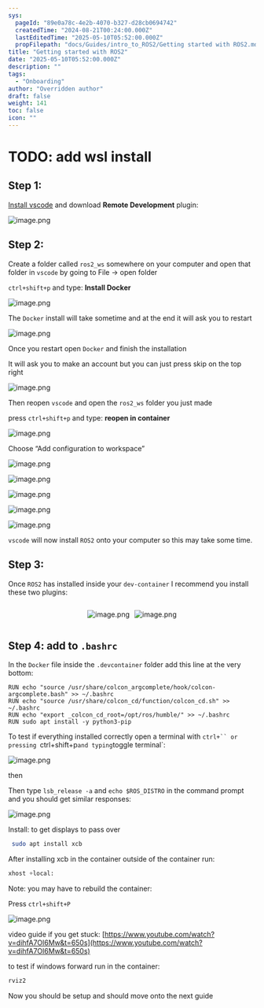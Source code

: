 ```yaml
---
sys:
  pageId: "89e0a78c-4e2b-4070-b327-d28cb0694742"
  createdTime: "2024-08-21T00:24:00.000Z"
  lastEditedTime: "2025-05-10T05:52:00.000Z"
  propFilepath: "docs/Guides/intro_to_ROS2/Getting started with ROS2.md"
title: "Getting started with ROS2"
date: "2025-05-10T05:52:00.000Z"
description: ""
tags:
  - "Onboarding"
author: "Overridden author"
draft: false
weight: 141
toc: false
icon: ""
---
```


# TODO: add wsl install

## Step 1:

[Install vscode](https://code.visualstudio.com/download) and download **Remote Development** plugin:

![image.png](https://prod-files-secure.s3.us-west-2.amazonaws.com/d518164a-d88e-44d1-a4ee-3adb3bd8bce0/efb52993-1881-4a40-b95e-6f020334f022/image.png?X-Amz-Algorithm=AWS4-HMAC-SHA256&X-Amz-Content-Sha256=UNSIGNED-PAYLOAD&X-Amz-Credential=ASIAZI2LB466YET5R6HN%2F20250512%2Fus-west-2%2Fs3%2Faws4_request&X-Amz-Date=20250512T210744Z&X-Amz-Expires=3600&X-Amz-Security-Token=IQoJb3JpZ2luX2VjEDUaCXVzLXdlc3QtMiJGMEQCIHvXbZzU9ctFK6EpflvwZo4qRMYCNRq%2BbpGF19joTaXlAiA58dujq5TqchBT9Yd284h7vZewfLMT1l9lW9gHWtrVDiqIBAje%2F%2F%2F%2F%2F%2F%2F%2F%2F%2F8BEAAaDDYzNzQyMzE4MzgwNSIMu6T1rlhqA6pU4aAeKtwD9lO8ed%2Fx4n3RW%2BUaZvZhya3JHM2AqI3nxBNl1wb28NJnWQyTzBKZTKM47fzTM73wod3AGnwtijSrNkQv8cAIkR7KOJ%2FhQoGp9wQzwtezhteiOWR%2FWux37AASc7f5wz9cKxDQmIZy5mLL3N5C1tvwzvezSHM1cR7HeZOg8ryW49hkUZz4h2uWrbd3QGld7bTkVkaiQThEoHbBC1G8HQ%2FopLKyVYi8OxblTrjHfMTRd3yeHGXGNQXdzxuyulO%2B8z2tLLToQgF9mAQv4ies%2BEywF7nyT%2Fctc7Lvh717S72uKcp3cy1ooAfL%2Fg0%2FcHTNaKBYgXQ2CokmAdM5WZT64aEBHF%2FY5qSnbisb9vTGsdZDLhVVURWdtkegfZmXSgu0yESALJc5wQo0SYguMk7ZrPDMei07vcUXybiXpzUJ%2FAzMOzX0kODZGQknGz1ImUL%2Bq5q7LchA0n4bLQKtVVv8t8zc93A48ca4yGpUCGg%2BomLUlpHLiOUqKMED%2BPgzspF9Ndm%2BC2g9SHtFFEcXwx5aVzFBZ4ywNFm1Ph15wHKlJn%2BzmaZCxno3qnYYceuP8tIOtIyDSRwXecEUcEuuW41933Vlp3sQcPThHTvtCrr6kC4%2BBWxMyWeO%2F98EQkfT7XYwx8OJwQY6pgHtJtyGhZ4TZA6VuKofi%2Bdot5L0hUivVbpAJDKjcd9xLD9LZBL6QK0LPiFiuRgK0i5waaWrN1kIzQnI00NcyR6szTwPWLW8i8NVOqzBAH7JC%2B%2FIC1k1fDDfDOYiNGsRk%2BwgYk4em2ipkaNpLRJnUDtnHGDFwo3r%2FwvAcsmv6kwyXg4s4d1PXLR2MO7TDcKHzSMqB%2BCkaLg0Z6jVd9FIB4alpiUTObGO&X-Amz-Signature=845ad64a65543a10a885cea5b3a06b6c213e5dc4cae636a910d26e6c57d9a854&X-Amz-SignedHeaders=host&x-id=GetObject)

## Step 2:

Create a folder called `ros2_ws` somewhere on your computer and open that folder in `vscode` by going to File → open folder 

`ctrl+shift+p` and type: **Install Docker**

![image.png](https://prod-files-secure.s3.us-west-2.amazonaws.com/d518164a-d88e-44d1-a4ee-3adb3bd8bce0/2269dc0e-1cd5-47ff-bceb-c04ad9b2eab0/image.png?X-Amz-Algorithm=AWS4-HMAC-SHA256&X-Amz-Content-Sha256=UNSIGNED-PAYLOAD&X-Amz-Credential=ASIAZI2LB466YET5R6HN%2F20250512%2Fus-west-2%2Fs3%2Faws4_request&X-Amz-Date=20250512T210744Z&X-Amz-Expires=3600&X-Amz-Security-Token=IQoJb3JpZ2luX2VjEDUaCXVzLXdlc3QtMiJGMEQCIHvXbZzU9ctFK6EpflvwZo4qRMYCNRq%2BbpGF19joTaXlAiA58dujq5TqchBT9Yd284h7vZewfLMT1l9lW9gHWtrVDiqIBAje%2F%2F%2F%2F%2F%2F%2F%2F%2F%2F8BEAAaDDYzNzQyMzE4MzgwNSIMu6T1rlhqA6pU4aAeKtwD9lO8ed%2Fx4n3RW%2BUaZvZhya3JHM2AqI3nxBNl1wb28NJnWQyTzBKZTKM47fzTM73wod3AGnwtijSrNkQv8cAIkR7KOJ%2FhQoGp9wQzwtezhteiOWR%2FWux37AASc7f5wz9cKxDQmIZy5mLL3N5C1tvwzvezSHM1cR7HeZOg8ryW49hkUZz4h2uWrbd3QGld7bTkVkaiQThEoHbBC1G8HQ%2FopLKyVYi8OxblTrjHfMTRd3yeHGXGNQXdzxuyulO%2B8z2tLLToQgF9mAQv4ies%2BEywF7nyT%2Fctc7Lvh717S72uKcp3cy1ooAfL%2Fg0%2FcHTNaKBYgXQ2CokmAdM5WZT64aEBHF%2FY5qSnbisb9vTGsdZDLhVVURWdtkegfZmXSgu0yESALJc5wQo0SYguMk7ZrPDMei07vcUXybiXpzUJ%2FAzMOzX0kODZGQknGz1ImUL%2Bq5q7LchA0n4bLQKtVVv8t8zc93A48ca4yGpUCGg%2BomLUlpHLiOUqKMED%2BPgzspF9Ndm%2BC2g9SHtFFEcXwx5aVzFBZ4ywNFm1Ph15wHKlJn%2BzmaZCxno3qnYYceuP8tIOtIyDSRwXecEUcEuuW41933Vlp3sQcPThHTvtCrr6kC4%2BBWxMyWeO%2F98EQkfT7XYwx8OJwQY6pgHtJtyGhZ4TZA6VuKofi%2Bdot5L0hUivVbpAJDKjcd9xLD9LZBL6QK0LPiFiuRgK0i5waaWrN1kIzQnI00NcyR6szTwPWLW8i8NVOqzBAH7JC%2B%2FIC1k1fDDfDOYiNGsRk%2BwgYk4em2ipkaNpLRJnUDtnHGDFwo3r%2FwvAcsmv6kwyXg4s4d1PXLR2MO7TDcKHzSMqB%2BCkaLg0Z6jVd9FIB4alpiUTObGO&X-Amz-Signature=0611914943564d22d6d509737cd58ba95d7e5bed23310d1179085a6b1c1c2cc2&X-Amz-SignedHeaders=host&x-id=GetObject)

The `Docker` install will take sometime and at the end it will ask you to restart

![image.png](https://prod-files-secure.s3.us-west-2.amazonaws.com/d518164a-d88e-44d1-a4ee-3adb3bd8bce0/ed233f78-be33-4b1f-b89c-9c346c0e961e/image.png?X-Amz-Algorithm=AWS4-HMAC-SHA256&X-Amz-Content-Sha256=UNSIGNED-PAYLOAD&X-Amz-Credential=ASIAZI2LB466YET5R6HN%2F20250512%2Fus-west-2%2Fs3%2Faws4_request&X-Amz-Date=20250512T210744Z&X-Amz-Expires=3600&X-Amz-Security-Token=IQoJb3JpZ2luX2VjEDUaCXVzLXdlc3QtMiJGMEQCIHvXbZzU9ctFK6EpflvwZo4qRMYCNRq%2BbpGF19joTaXlAiA58dujq5TqchBT9Yd284h7vZewfLMT1l9lW9gHWtrVDiqIBAje%2F%2F%2F%2F%2F%2F%2F%2F%2F%2F8BEAAaDDYzNzQyMzE4MzgwNSIMu6T1rlhqA6pU4aAeKtwD9lO8ed%2Fx4n3RW%2BUaZvZhya3JHM2AqI3nxBNl1wb28NJnWQyTzBKZTKM47fzTM73wod3AGnwtijSrNkQv8cAIkR7KOJ%2FhQoGp9wQzwtezhteiOWR%2FWux37AASc7f5wz9cKxDQmIZy5mLL3N5C1tvwzvezSHM1cR7HeZOg8ryW49hkUZz4h2uWrbd3QGld7bTkVkaiQThEoHbBC1G8HQ%2FopLKyVYi8OxblTrjHfMTRd3yeHGXGNQXdzxuyulO%2B8z2tLLToQgF9mAQv4ies%2BEywF7nyT%2Fctc7Lvh717S72uKcp3cy1ooAfL%2Fg0%2FcHTNaKBYgXQ2CokmAdM5WZT64aEBHF%2FY5qSnbisb9vTGsdZDLhVVURWdtkegfZmXSgu0yESALJc5wQo0SYguMk7ZrPDMei07vcUXybiXpzUJ%2FAzMOzX0kODZGQknGz1ImUL%2Bq5q7LchA0n4bLQKtVVv8t8zc93A48ca4yGpUCGg%2BomLUlpHLiOUqKMED%2BPgzspF9Ndm%2BC2g9SHtFFEcXwx5aVzFBZ4ywNFm1Ph15wHKlJn%2BzmaZCxno3qnYYceuP8tIOtIyDSRwXecEUcEuuW41933Vlp3sQcPThHTvtCrr6kC4%2BBWxMyWeO%2F98EQkfT7XYwx8OJwQY6pgHtJtyGhZ4TZA6VuKofi%2Bdot5L0hUivVbpAJDKjcd9xLD9LZBL6QK0LPiFiuRgK0i5waaWrN1kIzQnI00NcyR6szTwPWLW8i8NVOqzBAH7JC%2B%2FIC1k1fDDfDOYiNGsRk%2BwgYk4em2ipkaNpLRJnUDtnHGDFwo3r%2FwvAcsmv6kwyXg4s4d1PXLR2MO7TDcKHzSMqB%2BCkaLg0Z6jVd9FIB4alpiUTObGO&X-Amz-Signature=c9e19b82ccf1a13fe0a4ae847cac1e778c02ce9a81255b8fda2d110c6471e0ce&X-Amz-SignedHeaders=host&x-id=GetObject)

Once you restart open `Docker` and finish the installation

It will ask you to make an account but you can just press skip on the top right

![image.png](https://prod-files-secure.s3.us-west-2.amazonaws.com/d518164a-d88e-44d1-a4ee-3adb3bd8bce0/21010ad9-1659-4fd9-9f59-9932a09b2a3d/image.png?X-Amz-Algorithm=AWS4-HMAC-SHA256&X-Amz-Content-Sha256=UNSIGNED-PAYLOAD&X-Amz-Credential=ASIAZI2LB466YET5R6HN%2F20250512%2Fus-west-2%2Fs3%2Faws4_request&X-Amz-Date=20250512T210744Z&X-Amz-Expires=3600&X-Amz-Security-Token=IQoJb3JpZ2luX2VjEDUaCXVzLXdlc3QtMiJGMEQCIHvXbZzU9ctFK6EpflvwZo4qRMYCNRq%2BbpGF19joTaXlAiA58dujq5TqchBT9Yd284h7vZewfLMT1l9lW9gHWtrVDiqIBAje%2F%2F%2F%2F%2F%2F%2F%2F%2F%2F8BEAAaDDYzNzQyMzE4MzgwNSIMu6T1rlhqA6pU4aAeKtwD9lO8ed%2Fx4n3RW%2BUaZvZhya3JHM2AqI3nxBNl1wb28NJnWQyTzBKZTKM47fzTM73wod3AGnwtijSrNkQv8cAIkR7KOJ%2FhQoGp9wQzwtezhteiOWR%2FWux37AASc7f5wz9cKxDQmIZy5mLL3N5C1tvwzvezSHM1cR7HeZOg8ryW49hkUZz4h2uWrbd3QGld7bTkVkaiQThEoHbBC1G8HQ%2FopLKyVYi8OxblTrjHfMTRd3yeHGXGNQXdzxuyulO%2B8z2tLLToQgF9mAQv4ies%2BEywF7nyT%2Fctc7Lvh717S72uKcp3cy1ooAfL%2Fg0%2FcHTNaKBYgXQ2CokmAdM5WZT64aEBHF%2FY5qSnbisb9vTGsdZDLhVVURWdtkegfZmXSgu0yESALJc5wQo0SYguMk7ZrPDMei07vcUXybiXpzUJ%2FAzMOzX0kODZGQknGz1ImUL%2Bq5q7LchA0n4bLQKtVVv8t8zc93A48ca4yGpUCGg%2BomLUlpHLiOUqKMED%2BPgzspF9Ndm%2BC2g9SHtFFEcXwx5aVzFBZ4ywNFm1Ph15wHKlJn%2BzmaZCxno3qnYYceuP8tIOtIyDSRwXecEUcEuuW41933Vlp3sQcPThHTvtCrr6kC4%2BBWxMyWeO%2F98EQkfT7XYwx8OJwQY6pgHtJtyGhZ4TZA6VuKofi%2Bdot5L0hUivVbpAJDKjcd9xLD9LZBL6QK0LPiFiuRgK0i5waaWrN1kIzQnI00NcyR6szTwPWLW8i8NVOqzBAH7JC%2B%2FIC1k1fDDfDOYiNGsRk%2BwgYk4em2ipkaNpLRJnUDtnHGDFwo3r%2FwvAcsmv6kwyXg4s4d1PXLR2MO7TDcKHzSMqB%2BCkaLg0Z6jVd9FIB4alpiUTObGO&X-Amz-Signature=690a0b6e267d77e2460aa6dc51a80a3eb98d8d95cf3e79445dd182ff6d0f40d3&X-Amz-SignedHeaders=host&x-id=GetObject)

Then reopen `vscode` and open the `ros2_ws` folder you just made

press `ctrl+shift+p` and type: **reopen in container**

![image.png](https://prod-files-secure.s3.us-west-2.amazonaws.com/d518164a-d88e-44d1-a4ee-3adb3bd8bce0/4e93b8c2-41ad-488c-8095-c74205196118/image.png?X-Amz-Algorithm=AWS4-HMAC-SHA256&X-Amz-Content-Sha256=UNSIGNED-PAYLOAD&X-Amz-Credential=ASIAZI2LB466YET5R6HN%2F20250512%2Fus-west-2%2Fs3%2Faws4_request&X-Amz-Date=20250512T210744Z&X-Amz-Expires=3600&X-Amz-Security-Token=IQoJb3JpZ2luX2VjEDUaCXVzLXdlc3QtMiJGMEQCIHvXbZzU9ctFK6EpflvwZo4qRMYCNRq%2BbpGF19joTaXlAiA58dujq5TqchBT9Yd284h7vZewfLMT1l9lW9gHWtrVDiqIBAje%2F%2F%2F%2F%2F%2F%2F%2F%2F%2F8BEAAaDDYzNzQyMzE4MzgwNSIMu6T1rlhqA6pU4aAeKtwD9lO8ed%2Fx4n3RW%2BUaZvZhya3JHM2AqI3nxBNl1wb28NJnWQyTzBKZTKM47fzTM73wod3AGnwtijSrNkQv8cAIkR7KOJ%2FhQoGp9wQzwtezhteiOWR%2FWux37AASc7f5wz9cKxDQmIZy5mLL3N5C1tvwzvezSHM1cR7HeZOg8ryW49hkUZz4h2uWrbd3QGld7bTkVkaiQThEoHbBC1G8HQ%2FopLKyVYi8OxblTrjHfMTRd3yeHGXGNQXdzxuyulO%2B8z2tLLToQgF9mAQv4ies%2BEywF7nyT%2Fctc7Lvh717S72uKcp3cy1ooAfL%2Fg0%2FcHTNaKBYgXQ2CokmAdM5WZT64aEBHF%2FY5qSnbisb9vTGsdZDLhVVURWdtkegfZmXSgu0yESALJc5wQo0SYguMk7ZrPDMei07vcUXybiXpzUJ%2FAzMOzX0kODZGQknGz1ImUL%2Bq5q7LchA0n4bLQKtVVv8t8zc93A48ca4yGpUCGg%2BomLUlpHLiOUqKMED%2BPgzspF9Ndm%2BC2g9SHtFFEcXwx5aVzFBZ4ywNFm1Ph15wHKlJn%2BzmaZCxno3qnYYceuP8tIOtIyDSRwXecEUcEuuW41933Vlp3sQcPThHTvtCrr6kC4%2BBWxMyWeO%2F98EQkfT7XYwx8OJwQY6pgHtJtyGhZ4TZA6VuKofi%2Bdot5L0hUivVbpAJDKjcd9xLD9LZBL6QK0LPiFiuRgK0i5waaWrN1kIzQnI00NcyR6szTwPWLW8i8NVOqzBAH7JC%2B%2FIC1k1fDDfDOYiNGsRk%2BwgYk4em2ipkaNpLRJnUDtnHGDFwo3r%2FwvAcsmv6kwyXg4s4d1PXLR2MO7TDcKHzSMqB%2BCkaLg0Z6jVd9FIB4alpiUTObGO&X-Amz-Signature=d2e461fc7b3c6a4012cdb535d7fa9dd7e9a9a82ab99b4579f6f4639d771da89e&X-Amz-SignedHeaders=host&x-id=GetObject)

Choose “Add configuration to workspace”

![image.png](https://prod-files-secure.s3.us-west-2.amazonaws.com/d518164a-d88e-44d1-a4ee-3adb3bd8bce0/9560b282-5060-4989-ba37-97e7b2c22476/image.png?X-Amz-Algorithm=AWS4-HMAC-SHA256&X-Amz-Content-Sha256=UNSIGNED-PAYLOAD&X-Amz-Credential=ASIAZI2LB466YET5R6HN%2F20250512%2Fus-west-2%2Fs3%2Faws4_request&X-Amz-Date=20250512T210744Z&X-Amz-Expires=3600&X-Amz-Security-Token=IQoJb3JpZ2luX2VjEDUaCXVzLXdlc3QtMiJGMEQCIHvXbZzU9ctFK6EpflvwZo4qRMYCNRq%2BbpGF19joTaXlAiA58dujq5TqchBT9Yd284h7vZewfLMT1l9lW9gHWtrVDiqIBAje%2F%2F%2F%2F%2F%2F%2F%2F%2F%2F8BEAAaDDYzNzQyMzE4MzgwNSIMu6T1rlhqA6pU4aAeKtwD9lO8ed%2Fx4n3RW%2BUaZvZhya3JHM2AqI3nxBNl1wb28NJnWQyTzBKZTKM47fzTM73wod3AGnwtijSrNkQv8cAIkR7KOJ%2FhQoGp9wQzwtezhteiOWR%2FWux37AASc7f5wz9cKxDQmIZy5mLL3N5C1tvwzvezSHM1cR7HeZOg8ryW49hkUZz4h2uWrbd3QGld7bTkVkaiQThEoHbBC1G8HQ%2FopLKyVYi8OxblTrjHfMTRd3yeHGXGNQXdzxuyulO%2B8z2tLLToQgF9mAQv4ies%2BEywF7nyT%2Fctc7Lvh717S72uKcp3cy1ooAfL%2Fg0%2FcHTNaKBYgXQ2CokmAdM5WZT64aEBHF%2FY5qSnbisb9vTGsdZDLhVVURWdtkegfZmXSgu0yESALJc5wQo0SYguMk7ZrPDMei07vcUXybiXpzUJ%2FAzMOzX0kODZGQknGz1ImUL%2Bq5q7LchA0n4bLQKtVVv8t8zc93A48ca4yGpUCGg%2BomLUlpHLiOUqKMED%2BPgzspF9Ndm%2BC2g9SHtFFEcXwx5aVzFBZ4ywNFm1Ph15wHKlJn%2BzmaZCxno3qnYYceuP8tIOtIyDSRwXecEUcEuuW41933Vlp3sQcPThHTvtCrr6kC4%2BBWxMyWeO%2F98EQkfT7XYwx8OJwQY6pgHtJtyGhZ4TZA6VuKofi%2Bdot5L0hUivVbpAJDKjcd9xLD9LZBL6QK0LPiFiuRgK0i5waaWrN1kIzQnI00NcyR6szTwPWLW8i8NVOqzBAH7JC%2B%2FIC1k1fDDfDOYiNGsRk%2BwgYk4em2ipkaNpLRJnUDtnHGDFwo3r%2FwvAcsmv6kwyXg4s4d1PXLR2MO7TDcKHzSMqB%2BCkaLg0Z6jVd9FIB4alpiUTObGO&X-Amz-Signature=a4e74e9c1be085f5f1053c44d4672374b58053c1144e99523259ca5439ca5d3f&X-Amz-SignedHeaders=host&x-id=GetObject)

![image.png](https://prod-files-secure.s3.us-west-2.amazonaws.com/d518164a-d88e-44d1-a4ee-3adb3bd8bce0/2ee63f81-886b-48e8-a553-dc6e5eac99e4/image.png?X-Amz-Algorithm=AWS4-HMAC-SHA256&X-Amz-Content-Sha256=UNSIGNED-PAYLOAD&X-Amz-Credential=ASIAZI2LB466YET5R6HN%2F20250512%2Fus-west-2%2Fs3%2Faws4_request&X-Amz-Date=20250512T210744Z&X-Amz-Expires=3600&X-Amz-Security-Token=IQoJb3JpZ2luX2VjEDUaCXVzLXdlc3QtMiJGMEQCIHvXbZzU9ctFK6EpflvwZo4qRMYCNRq%2BbpGF19joTaXlAiA58dujq5TqchBT9Yd284h7vZewfLMT1l9lW9gHWtrVDiqIBAje%2F%2F%2F%2F%2F%2F%2F%2F%2F%2F8BEAAaDDYzNzQyMzE4MzgwNSIMu6T1rlhqA6pU4aAeKtwD9lO8ed%2Fx4n3RW%2BUaZvZhya3JHM2AqI3nxBNl1wb28NJnWQyTzBKZTKM47fzTM73wod3AGnwtijSrNkQv8cAIkR7KOJ%2FhQoGp9wQzwtezhteiOWR%2FWux37AASc7f5wz9cKxDQmIZy5mLL3N5C1tvwzvezSHM1cR7HeZOg8ryW49hkUZz4h2uWrbd3QGld7bTkVkaiQThEoHbBC1G8HQ%2FopLKyVYi8OxblTrjHfMTRd3yeHGXGNQXdzxuyulO%2B8z2tLLToQgF9mAQv4ies%2BEywF7nyT%2Fctc7Lvh717S72uKcp3cy1ooAfL%2Fg0%2FcHTNaKBYgXQ2CokmAdM5WZT64aEBHF%2FY5qSnbisb9vTGsdZDLhVVURWdtkegfZmXSgu0yESALJc5wQo0SYguMk7ZrPDMei07vcUXybiXpzUJ%2FAzMOzX0kODZGQknGz1ImUL%2Bq5q7LchA0n4bLQKtVVv8t8zc93A48ca4yGpUCGg%2BomLUlpHLiOUqKMED%2BPgzspF9Ndm%2BC2g9SHtFFEcXwx5aVzFBZ4ywNFm1Ph15wHKlJn%2BzmaZCxno3qnYYceuP8tIOtIyDSRwXecEUcEuuW41933Vlp3sQcPThHTvtCrr6kC4%2BBWxMyWeO%2F98EQkfT7XYwx8OJwQY6pgHtJtyGhZ4TZA6VuKofi%2Bdot5L0hUivVbpAJDKjcd9xLD9LZBL6QK0LPiFiuRgK0i5waaWrN1kIzQnI00NcyR6szTwPWLW8i8NVOqzBAH7JC%2B%2FIC1k1fDDfDOYiNGsRk%2BwgYk4em2ipkaNpLRJnUDtnHGDFwo3r%2FwvAcsmv6kwyXg4s4d1PXLR2MO7TDcKHzSMqB%2BCkaLg0Z6jVd9FIB4alpiUTObGO&X-Amz-Signature=9f35a9798f943e339cf11a96d769956bac3df39f023b9bfd0ae3740483992323&X-Amz-SignedHeaders=host&x-id=GetObject)

![image.png](https://prod-files-secure.s3.us-west-2.amazonaws.com/d518164a-d88e-44d1-a4ee-3adb3bd8bce0/ae1580b2-b048-407e-aed9-b584224a7a04/image.png?X-Amz-Algorithm=AWS4-HMAC-SHA256&X-Amz-Content-Sha256=UNSIGNED-PAYLOAD&X-Amz-Credential=ASIAZI2LB466YET5R6HN%2F20250512%2Fus-west-2%2Fs3%2Faws4_request&X-Amz-Date=20250512T210744Z&X-Amz-Expires=3600&X-Amz-Security-Token=IQoJb3JpZ2luX2VjEDUaCXVzLXdlc3QtMiJGMEQCIHvXbZzU9ctFK6EpflvwZo4qRMYCNRq%2BbpGF19joTaXlAiA58dujq5TqchBT9Yd284h7vZewfLMT1l9lW9gHWtrVDiqIBAje%2F%2F%2F%2F%2F%2F%2F%2F%2F%2F8BEAAaDDYzNzQyMzE4MzgwNSIMu6T1rlhqA6pU4aAeKtwD9lO8ed%2Fx4n3RW%2BUaZvZhya3JHM2AqI3nxBNl1wb28NJnWQyTzBKZTKM47fzTM73wod3AGnwtijSrNkQv8cAIkR7KOJ%2FhQoGp9wQzwtezhteiOWR%2FWux37AASc7f5wz9cKxDQmIZy5mLL3N5C1tvwzvezSHM1cR7HeZOg8ryW49hkUZz4h2uWrbd3QGld7bTkVkaiQThEoHbBC1G8HQ%2FopLKyVYi8OxblTrjHfMTRd3yeHGXGNQXdzxuyulO%2B8z2tLLToQgF9mAQv4ies%2BEywF7nyT%2Fctc7Lvh717S72uKcp3cy1ooAfL%2Fg0%2FcHTNaKBYgXQ2CokmAdM5WZT64aEBHF%2FY5qSnbisb9vTGsdZDLhVVURWdtkegfZmXSgu0yESALJc5wQo0SYguMk7ZrPDMei07vcUXybiXpzUJ%2FAzMOzX0kODZGQknGz1ImUL%2Bq5q7LchA0n4bLQKtVVv8t8zc93A48ca4yGpUCGg%2BomLUlpHLiOUqKMED%2BPgzspF9Ndm%2BC2g9SHtFFEcXwx5aVzFBZ4ywNFm1Ph15wHKlJn%2BzmaZCxno3qnYYceuP8tIOtIyDSRwXecEUcEuuW41933Vlp3sQcPThHTvtCrr6kC4%2BBWxMyWeO%2F98EQkfT7XYwx8OJwQY6pgHtJtyGhZ4TZA6VuKofi%2Bdot5L0hUivVbpAJDKjcd9xLD9LZBL6QK0LPiFiuRgK0i5waaWrN1kIzQnI00NcyR6szTwPWLW8i8NVOqzBAH7JC%2B%2FIC1k1fDDfDOYiNGsRk%2BwgYk4em2ipkaNpLRJnUDtnHGDFwo3r%2FwvAcsmv6kwyXg4s4d1PXLR2MO7TDcKHzSMqB%2BCkaLg0Z6jVd9FIB4alpiUTObGO&X-Amz-Signature=9cd5c10bebdb08706ec05202e96e082a101a81f9042a02040845f6968dcc5b11&X-Amz-SignedHeaders=host&x-id=GetObject)

![image.png](https://prod-files-secure.s3.us-west-2.amazonaws.com/d518164a-d88e-44d1-a4ee-3adb3bd8bce0/53255b28-f75e-430f-b9e3-c0ac8577e42b/image.png?X-Amz-Algorithm=AWS4-HMAC-SHA256&X-Amz-Content-Sha256=UNSIGNED-PAYLOAD&X-Amz-Credential=ASIAZI2LB466YET5R6HN%2F20250512%2Fus-west-2%2Fs3%2Faws4_request&X-Amz-Date=20250512T210744Z&X-Amz-Expires=3600&X-Amz-Security-Token=IQoJb3JpZ2luX2VjEDUaCXVzLXdlc3QtMiJGMEQCIHvXbZzU9ctFK6EpflvwZo4qRMYCNRq%2BbpGF19joTaXlAiA58dujq5TqchBT9Yd284h7vZewfLMT1l9lW9gHWtrVDiqIBAje%2F%2F%2F%2F%2F%2F%2F%2F%2F%2F8BEAAaDDYzNzQyMzE4MzgwNSIMu6T1rlhqA6pU4aAeKtwD9lO8ed%2Fx4n3RW%2BUaZvZhya3JHM2AqI3nxBNl1wb28NJnWQyTzBKZTKM47fzTM73wod3AGnwtijSrNkQv8cAIkR7KOJ%2FhQoGp9wQzwtezhteiOWR%2FWux37AASc7f5wz9cKxDQmIZy5mLL3N5C1tvwzvezSHM1cR7HeZOg8ryW49hkUZz4h2uWrbd3QGld7bTkVkaiQThEoHbBC1G8HQ%2FopLKyVYi8OxblTrjHfMTRd3yeHGXGNQXdzxuyulO%2B8z2tLLToQgF9mAQv4ies%2BEywF7nyT%2Fctc7Lvh717S72uKcp3cy1ooAfL%2Fg0%2FcHTNaKBYgXQ2CokmAdM5WZT64aEBHF%2FY5qSnbisb9vTGsdZDLhVVURWdtkegfZmXSgu0yESALJc5wQo0SYguMk7ZrPDMei07vcUXybiXpzUJ%2FAzMOzX0kODZGQknGz1ImUL%2Bq5q7LchA0n4bLQKtVVv8t8zc93A48ca4yGpUCGg%2BomLUlpHLiOUqKMED%2BPgzspF9Ndm%2BC2g9SHtFFEcXwx5aVzFBZ4ywNFm1Ph15wHKlJn%2BzmaZCxno3qnYYceuP8tIOtIyDSRwXecEUcEuuW41933Vlp3sQcPThHTvtCrr6kC4%2BBWxMyWeO%2F98EQkfT7XYwx8OJwQY6pgHtJtyGhZ4TZA6VuKofi%2Bdot5L0hUivVbpAJDKjcd9xLD9LZBL6QK0LPiFiuRgK0i5waaWrN1kIzQnI00NcyR6szTwPWLW8i8NVOqzBAH7JC%2B%2FIC1k1fDDfDOYiNGsRk%2BwgYk4em2ipkaNpLRJnUDtnHGDFwo3r%2FwvAcsmv6kwyXg4s4d1PXLR2MO7TDcKHzSMqB%2BCkaLg0Z6jVd9FIB4alpiUTObGO&X-Amz-Signature=5842198b78aad2134a8e4b135e3f303493e710cbf891684810f3d0c4f16e4e32&X-Amz-SignedHeaders=host&x-id=GetObject)

![image.png](https://prod-files-secure.s3.us-west-2.amazonaws.com/d518164a-d88e-44d1-a4ee-3adb3bd8bce0/7c562767-5af9-4ffb-97d1-327bcdf4ee00/image.png?X-Amz-Algorithm=AWS4-HMAC-SHA256&X-Amz-Content-Sha256=UNSIGNED-PAYLOAD&X-Amz-Credential=ASIAZI2LB466YET5R6HN%2F20250512%2Fus-west-2%2Fs3%2Faws4_request&X-Amz-Date=20250512T210744Z&X-Amz-Expires=3600&X-Amz-Security-Token=IQoJb3JpZ2luX2VjEDUaCXVzLXdlc3QtMiJGMEQCIHvXbZzU9ctFK6EpflvwZo4qRMYCNRq%2BbpGF19joTaXlAiA58dujq5TqchBT9Yd284h7vZewfLMT1l9lW9gHWtrVDiqIBAje%2F%2F%2F%2F%2F%2F%2F%2F%2F%2F8BEAAaDDYzNzQyMzE4MzgwNSIMu6T1rlhqA6pU4aAeKtwD9lO8ed%2Fx4n3RW%2BUaZvZhya3JHM2AqI3nxBNl1wb28NJnWQyTzBKZTKM47fzTM73wod3AGnwtijSrNkQv8cAIkR7KOJ%2FhQoGp9wQzwtezhteiOWR%2FWux37AASc7f5wz9cKxDQmIZy5mLL3N5C1tvwzvezSHM1cR7HeZOg8ryW49hkUZz4h2uWrbd3QGld7bTkVkaiQThEoHbBC1G8HQ%2FopLKyVYi8OxblTrjHfMTRd3yeHGXGNQXdzxuyulO%2B8z2tLLToQgF9mAQv4ies%2BEywF7nyT%2Fctc7Lvh717S72uKcp3cy1ooAfL%2Fg0%2FcHTNaKBYgXQ2CokmAdM5WZT64aEBHF%2FY5qSnbisb9vTGsdZDLhVVURWdtkegfZmXSgu0yESALJc5wQo0SYguMk7ZrPDMei07vcUXybiXpzUJ%2FAzMOzX0kODZGQknGz1ImUL%2Bq5q7LchA0n4bLQKtVVv8t8zc93A48ca4yGpUCGg%2BomLUlpHLiOUqKMED%2BPgzspF9Ndm%2BC2g9SHtFFEcXwx5aVzFBZ4ywNFm1Ph15wHKlJn%2BzmaZCxno3qnYYceuP8tIOtIyDSRwXecEUcEuuW41933Vlp3sQcPThHTvtCrr6kC4%2BBWxMyWeO%2F98EQkfT7XYwx8OJwQY6pgHtJtyGhZ4TZA6VuKofi%2Bdot5L0hUivVbpAJDKjcd9xLD9LZBL6QK0LPiFiuRgK0i5waaWrN1kIzQnI00NcyR6szTwPWLW8i8NVOqzBAH7JC%2B%2FIC1k1fDDfDOYiNGsRk%2BwgYk4em2ipkaNpLRJnUDtnHGDFwo3r%2FwvAcsmv6kwyXg4s4d1PXLR2MO7TDcKHzSMqB%2BCkaLg0Z6jVd9FIB4alpiUTObGO&X-Amz-Signature=56a768e51d95f809ace1fb107dd67d3f1ba9654c081160fe0f0d9139dd815fb3&X-Amz-SignedHeaders=host&x-id=GetObject)

`vscode` will now install `ROS2` onto your computer so this may take some time.

## Step 3:

Once `ROS2` has installed inside your `dev-container` I recommend you install these two plugins:

<div style="display: flex;flex-direction: row; column-gap:10px; max-width: 630px;justify-content: center;">
<div>

![image.png](https://prod-files-secure.s3.us-west-2.amazonaws.com/d518164a-d88e-44d1-a4ee-3adb3bd8bce0/3fc3d550-5a54-4ba1-ba6b-faa01cdb7369/image.png?X-Amz-Algorithm=AWS4-HMAC-SHA256&X-Amz-Content-Sha256=UNSIGNED-PAYLOAD&X-Amz-Credential=ASIAZI2LB466QEPI5XGC%2F20250512%2Fus-west-2%2Fs3%2Faws4_request&X-Amz-Date=20250512T210746Z&X-Amz-Expires=3600&X-Amz-Security-Token=IQoJb3JpZ2luX2VjEDUaCXVzLXdlc3QtMiJHMEUCICrBCSKxP%2B1ryFt8AmjuNZnvx3i9cnKBjnkp72gWS1m6AiEAtopUmLZRMXQhzQA%2B8ShNvaijHra0N88mRpvlhiQY2N0qiAQI3v%2F%2F%2F%2F%2F%2F%2F%2F%2F%2FARAAGgw2Mzc0MjMxODM4MDUiDFrJ0M1h5aKRsB0XYSrcA25qeY3ANFlN0L%2BhJGHYW9Y7Ax9RUNjlozGiXHqSx0omi7EtSMAPVL3YUi8MPQZ4mZf8QPHauLKc5n1J5xpq8ZBk6VJ2ib7l0KpDPYXKuccPPVu6oA8kh3J1dkRbyWayJweGYk1fTXde1hnaMSyCkd0GjT9WUTSv%2FPWZQmbvZ1zhJpQz3GKB6ahbcbIsk75Owl%2Fgie%2BNU6%2Bua4PjcCyclatS907N0Ko0nQQLHj0JUxnZd81h7E7O0B5MkCUYXH2EFXGMwXnGLbryeVcid6ZizW%2Fxx91n9gk0%2Bqhz9jF1XJqrjEJPRmn9cqVJF3QMRILISYreatXM%2BZKB6eFPQSVSvaIxMoZL0juGUC1cwfV79CkguvbWdh8tSTXTDBrPSjNV663eaWpvzEr1MMA0RZRhBSSi3I4EdasRkivHsXLVlqZ5lqIIXURFRH18fBofzvpAnvL17gwgjrQQbb7x8Knvc55uiu7oMue2fz43FNKxsDiyazDENcOXWNOzZDNeJ7nhgU055egRwYXSHVhWWQP%2FCbzYYNC1awZeMFAVQbtGtGdAnsgqxGFVdJA37bTJ2uCUE8Ieq7%2BkonJzIan2nba85ESpq2MQGyD1fROQ3qKiZDqaWuizjXFoJo1Ubas2MMnDicEGOqUB6SoKEiE7eFBqfqJXw396NbOBwPos6u81wtTxtFjoDAnx%2FpIpPBaTgfi0ByYYS9iPwD%2BnE37y9PJP7vTGCq4y6rc8TyjeKFpK%2BPL7MR7QQfBi3PJ3gu8jZFUl3w2MyFv9%2FGJU%2B8FLdQpSgLpUfrvowULj%2FqxUC6VQySpnyqTKv39LvvM3Y8RogWCo7iwvKRbwKXivsL6Tqt5chfQkeavq9PsLEJwc&X-Amz-Signature=08256e7c8f42c29a6c7128f5afac495708c771bdc4836f5184b5b3535ee37e5e&X-Amz-SignedHeaders=host&x-id=GetObject)

</div>
<div>

![image.png](https://prod-files-secure.s3.us-west-2.amazonaws.com/d518164a-d88e-44d1-a4ee-3adb3bd8bce0/d994cc66-13c2-4093-a5a3-f84cf4601a82/image.png?X-Amz-Algorithm=AWS4-HMAC-SHA256&X-Amz-Content-Sha256=UNSIGNED-PAYLOAD&X-Amz-Credential=ASIAZI2LB466SK36O3ZX%2F20250512%2Fus-west-2%2Fs3%2Faws4_request&X-Amz-Date=20250512T210747Z&X-Amz-Expires=3600&X-Amz-Security-Token=IQoJb3JpZ2luX2VjEDUaCXVzLXdlc3QtMiJHMEUCICoc9TdQacRALshgTXkKZneiKdC1HGYTkq1wkdbskk3UAiEA4f8no75AeSqcs0JA8yo0kn0KnN1Hs5dzWeLX%2BhJtkfIqiAQI3v%2F%2F%2F%2F%2F%2F%2F%2F%2F%2FARAAGgw2Mzc0MjMxODM4MDUiDIDJojegkMaG%2B04nPSrcA%2F37UvqfkQQ7BgpYnM%2BpRMsUWMwKIG00PeIqlP2UOCqQZ%2FYeQR70Ia1vBCGovhyzS%2BItyATd1Hd2y0l3VmyX0%2BX0Y97VpJqXpvDGh%2FKbvqIGWRKkWD1CZ%2FzA1lXQAI5MkEENeTMsVv77YRpBONbQUy8cHZ2IJbdDAtbKZ8W%2Bwahih4ot8u2HlYoRCbmWPVWNK6Pr1%2BfcTQsqaUGz7LxNO6cC0yT0am%2BsqKE%2FrtTvcFGtd3lmcT6J93phwXYeKa%2BVr6Hra1Mv%2BUBolnVQ5RT92%2BioIam47XCthqINCKmIBBkeltmLbkJy5iHbVae6Ko2NzDMX6tDV2k5eOOIGp1d5DqvgysZ4dVV7OfRlZ6zVOOVozlL4LUASEAUUn4p9xun%2BXxshumcWbtrwQs%2Fd%2BIYSbaKIWqTt8oR5aIGlaOzTi%2BlRgcZAYW3ASsMpeQi1kr4d4PfcgN3eSFrt5EyRtYTXfzsu7Cxbiajgd8wC1Ryxq%2BorX8tUIrzL35vCgtNdFlnUqz1jFD8lrzl%2FFgg8nZQ6X9j5YVMCJzD2KMFR1tnqxYvsDi04ewee1Qw0UKuvxAV8Cee5L5l8CrI8RsTYG31F5LW0DvqUYe7Qsvbo%2FbDVvty%2BBUmiyyhsip3Bz2y5MKjDicEGOqUBuV1mYaSV3Z72yn3xeQh5TQToC2Q61%2BULV4ox7C%2BOD3JwjFOkFDIs%2BMAd6P5Jwa3PMDK872zyWAxpl9QwNBKTbiUb9PAJlM1sfLXGQ1L5nyH2csFtZiPuuBz90JqG%2BgKK9WbMNbgtzEH4UvuCTe%2FmkGBZ8aoVEiaAQbxgsO55sCe6%2FMYBQg1fbS5RQ2bD5M8EQJZtQ0t4xzD6v1Lq3s2fm54BE0Ty&X-Amz-Signature=ab18b8b56c2afdc684b6e2f9c676eb75f6d5f222ec0d60ba105da79e4a0b4c8a&X-Amz-SignedHeaders=host&x-id=GetObject)

</div>
</div>

## Step 4: add to `.bashrc`

In the `Docker` file inside the `.devcontainer` folder add this line at the very bottom: 

```docker
RUN echo "source /usr/share/colcon_argcomplete/hook/colcon-argcomplete.bash" >> ~/.bashrc
RUN echo "source /usr/share/colcon_cd/function/colcon_cd.sh" >> ~/.bashrc
RUN echo "export _colcon_cd_root=/opt/ros/humble/" >> ~/.bashrc
RUN sudo apt install -y python3-pip 
```

To test if everything installed correctly open a terminal with `ctrl+`` or pressing `ctrl+shift+p` and typing `toggle terminal`:

![image.png](https://prod-files-secure.s3.us-west-2.amazonaws.com/d518164a-d88e-44d1-a4ee-3adb3bd8bce0/6a4943d8-b04e-4c02-9a58-775f3384d1a5/image.png?X-Amz-Algorithm=AWS4-HMAC-SHA256&X-Amz-Content-Sha256=UNSIGNED-PAYLOAD&X-Amz-Credential=ASIAZI2LB466YET5R6HN%2F20250512%2Fus-west-2%2Fs3%2Faws4_request&X-Amz-Date=20250512T210744Z&X-Amz-Expires=3600&X-Amz-Security-Token=IQoJb3JpZ2luX2VjEDUaCXVzLXdlc3QtMiJGMEQCIHvXbZzU9ctFK6EpflvwZo4qRMYCNRq%2BbpGF19joTaXlAiA58dujq5TqchBT9Yd284h7vZewfLMT1l9lW9gHWtrVDiqIBAje%2F%2F%2F%2F%2F%2F%2F%2F%2F%2F8BEAAaDDYzNzQyMzE4MzgwNSIMu6T1rlhqA6pU4aAeKtwD9lO8ed%2Fx4n3RW%2BUaZvZhya3JHM2AqI3nxBNl1wb28NJnWQyTzBKZTKM47fzTM73wod3AGnwtijSrNkQv8cAIkR7KOJ%2FhQoGp9wQzwtezhteiOWR%2FWux37AASc7f5wz9cKxDQmIZy5mLL3N5C1tvwzvezSHM1cR7HeZOg8ryW49hkUZz4h2uWrbd3QGld7bTkVkaiQThEoHbBC1G8HQ%2FopLKyVYi8OxblTrjHfMTRd3yeHGXGNQXdzxuyulO%2B8z2tLLToQgF9mAQv4ies%2BEywF7nyT%2Fctc7Lvh717S72uKcp3cy1ooAfL%2Fg0%2FcHTNaKBYgXQ2CokmAdM5WZT64aEBHF%2FY5qSnbisb9vTGsdZDLhVVURWdtkegfZmXSgu0yESALJc5wQo0SYguMk7ZrPDMei07vcUXybiXpzUJ%2FAzMOzX0kODZGQknGz1ImUL%2Bq5q7LchA0n4bLQKtVVv8t8zc93A48ca4yGpUCGg%2BomLUlpHLiOUqKMED%2BPgzspF9Ndm%2BC2g9SHtFFEcXwx5aVzFBZ4ywNFm1Ph15wHKlJn%2BzmaZCxno3qnYYceuP8tIOtIyDSRwXecEUcEuuW41933Vlp3sQcPThHTvtCrr6kC4%2BBWxMyWeO%2F98EQkfT7XYwx8OJwQY6pgHtJtyGhZ4TZA6VuKofi%2Bdot5L0hUivVbpAJDKjcd9xLD9LZBL6QK0LPiFiuRgK0i5waaWrN1kIzQnI00NcyR6szTwPWLW8i8NVOqzBAH7JC%2B%2FIC1k1fDDfDOYiNGsRk%2BwgYk4em2ipkaNpLRJnUDtnHGDFwo3r%2FwvAcsmv6kwyXg4s4d1PXLR2MO7TDcKHzSMqB%2BCkaLg0Z6jVd9FIB4alpiUTObGO&X-Amz-Signature=cfcdd0820adf0ca608f17e0422edebf97400a25acfab31e9c14ba6ce06b913b7&X-Amz-SignedHeaders=host&x-id=GetObject)

then 

Then type `lsb_release -a` and `echo $ROS_DISTRO` in the command prompt and you should get similar responses:

![image.png](https://prod-files-secure.s3.us-west-2.amazonaws.com/d518164a-d88e-44d1-a4ee-3adb3bd8bce0/3e635dec-a805-4e85-8b9e-d000e5b71a4e/image.png?X-Amz-Algorithm=AWS4-HMAC-SHA256&X-Amz-Content-Sha256=UNSIGNED-PAYLOAD&X-Amz-Credential=ASIAZI2LB466YET5R6HN%2F20250512%2Fus-west-2%2Fs3%2Faws4_request&X-Amz-Date=20250512T210744Z&X-Amz-Expires=3600&X-Amz-Security-Token=IQoJb3JpZ2luX2VjEDUaCXVzLXdlc3QtMiJGMEQCIHvXbZzU9ctFK6EpflvwZo4qRMYCNRq%2BbpGF19joTaXlAiA58dujq5TqchBT9Yd284h7vZewfLMT1l9lW9gHWtrVDiqIBAje%2F%2F%2F%2F%2F%2F%2F%2F%2F%2F8BEAAaDDYzNzQyMzE4MzgwNSIMu6T1rlhqA6pU4aAeKtwD9lO8ed%2Fx4n3RW%2BUaZvZhya3JHM2AqI3nxBNl1wb28NJnWQyTzBKZTKM47fzTM73wod3AGnwtijSrNkQv8cAIkR7KOJ%2FhQoGp9wQzwtezhteiOWR%2FWux37AASc7f5wz9cKxDQmIZy5mLL3N5C1tvwzvezSHM1cR7HeZOg8ryW49hkUZz4h2uWrbd3QGld7bTkVkaiQThEoHbBC1G8HQ%2FopLKyVYi8OxblTrjHfMTRd3yeHGXGNQXdzxuyulO%2B8z2tLLToQgF9mAQv4ies%2BEywF7nyT%2Fctc7Lvh717S72uKcp3cy1ooAfL%2Fg0%2FcHTNaKBYgXQ2CokmAdM5WZT64aEBHF%2FY5qSnbisb9vTGsdZDLhVVURWdtkegfZmXSgu0yESALJc5wQo0SYguMk7ZrPDMei07vcUXybiXpzUJ%2FAzMOzX0kODZGQknGz1ImUL%2Bq5q7LchA0n4bLQKtVVv8t8zc93A48ca4yGpUCGg%2BomLUlpHLiOUqKMED%2BPgzspF9Ndm%2BC2g9SHtFFEcXwx5aVzFBZ4ywNFm1Ph15wHKlJn%2BzmaZCxno3qnYYceuP8tIOtIyDSRwXecEUcEuuW41933Vlp3sQcPThHTvtCrr6kC4%2BBWxMyWeO%2F98EQkfT7XYwx8OJwQY6pgHtJtyGhZ4TZA6VuKofi%2Bdot5L0hUivVbpAJDKjcd9xLD9LZBL6QK0LPiFiuRgK0i5waaWrN1kIzQnI00NcyR6szTwPWLW8i8NVOqzBAH7JC%2B%2FIC1k1fDDfDOYiNGsRk%2BwgYk4em2ipkaNpLRJnUDtnHGDFwo3r%2FwvAcsmv6kwyXg4s4d1PXLR2MO7TDcKHzSMqB%2BCkaLg0Z6jVd9FIB4alpiUTObGO&X-Amz-Signature=150538f60c5f32557a7d1d0e191a66fcdcf17dda0d7712c84b3cb4ad039cf77f&X-Amz-SignedHeaders=host&x-id=GetObject)

Install:  to get displays to pass over

```bash
 sudo apt install xcb
```

After installing xcb in the container outside of the container run:

```python
xhost +local:
```

Note: you may have to rebuild the container:

Press `ctrl+shift+P`

![image.png](https://prod-files-secure.s3.us-west-2.amazonaws.com/d518164a-d88e-44d1-a4ee-3adb3bd8bce0/6c2be660-2618-4c38-9c26-53554f7a0b7b/image.png?X-Amz-Algorithm=AWS4-HMAC-SHA256&X-Amz-Content-Sha256=UNSIGNED-PAYLOAD&X-Amz-Credential=ASIAZI2LB466YET5R6HN%2F20250512%2Fus-west-2%2Fs3%2Faws4_request&X-Amz-Date=20250512T210744Z&X-Amz-Expires=3600&X-Amz-Security-Token=IQoJb3JpZ2luX2VjEDUaCXVzLXdlc3QtMiJGMEQCIHvXbZzU9ctFK6EpflvwZo4qRMYCNRq%2BbpGF19joTaXlAiA58dujq5TqchBT9Yd284h7vZewfLMT1l9lW9gHWtrVDiqIBAje%2F%2F%2F%2F%2F%2F%2F%2F%2F%2F8BEAAaDDYzNzQyMzE4MzgwNSIMu6T1rlhqA6pU4aAeKtwD9lO8ed%2Fx4n3RW%2BUaZvZhya3JHM2AqI3nxBNl1wb28NJnWQyTzBKZTKM47fzTM73wod3AGnwtijSrNkQv8cAIkR7KOJ%2FhQoGp9wQzwtezhteiOWR%2FWux37AASc7f5wz9cKxDQmIZy5mLL3N5C1tvwzvezSHM1cR7HeZOg8ryW49hkUZz4h2uWrbd3QGld7bTkVkaiQThEoHbBC1G8HQ%2FopLKyVYi8OxblTrjHfMTRd3yeHGXGNQXdzxuyulO%2B8z2tLLToQgF9mAQv4ies%2BEywF7nyT%2Fctc7Lvh717S72uKcp3cy1ooAfL%2Fg0%2FcHTNaKBYgXQ2CokmAdM5WZT64aEBHF%2FY5qSnbisb9vTGsdZDLhVVURWdtkegfZmXSgu0yESALJc5wQo0SYguMk7ZrPDMei07vcUXybiXpzUJ%2FAzMOzX0kODZGQknGz1ImUL%2Bq5q7LchA0n4bLQKtVVv8t8zc93A48ca4yGpUCGg%2BomLUlpHLiOUqKMED%2BPgzspF9Ndm%2BC2g9SHtFFEcXwx5aVzFBZ4ywNFm1Ph15wHKlJn%2BzmaZCxno3qnYYceuP8tIOtIyDSRwXecEUcEuuW41933Vlp3sQcPThHTvtCrr6kC4%2BBWxMyWeO%2F98EQkfT7XYwx8OJwQY6pgHtJtyGhZ4TZA6VuKofi%2Bdot5L0hUivVbpAJDKjcd9xLD9LZBL6QK0LPiFiuRgK0i5waaWrN1kIzQnI00NcyR6szTwPWLW8i8NVOqzBAH7JC%2B%2FIC1k1fDDfDOYiNGsRk%2BwgYk4em2ipkaNpLRJnUDtnHGDFwo3r%2FwvAcsmv6kwyXg4s4d1PXLR2MO7TDcKHzSMqB%2BCkaLg0Z6jVd9FIB4alpiUTObGO&X-Amz-Signature=1c38604f7bff0c653fc7c78b5113aa6a9fc36351cdea494de531a982aa4a14f9&X-Amz-SignedHeaders=host&x-id=GetObject)

video guide if you get stuck: [https://www.youtube.com/watch?v=dihfA7Ol6Mw&t=650s](https://www.youtube.com/watch?v=dihfA7Ol6Mw&t=650s)

to test if windows forward run in the container:

```bash
rviz2
```

Now you should be setup and should move onto the next guide 
